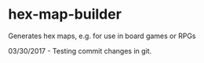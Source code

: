 # hex-map-builder
Generates hex maps, e.g. for use in board games or RPGs

03/30/2017 - Testing commit changes in git.
